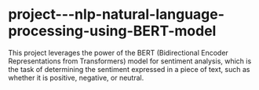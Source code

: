 # project---nlp-natural-language-processing-using-BERT-model
This project leverages the power of the BERT (Bidirectional Encoder Representations from Transformers) model for sentiment analysis, which is the task of determining the sentiment expressed in a piece of text, such as whether it is positive, negative, or neutral. 
